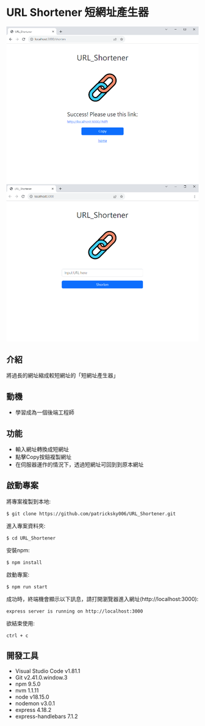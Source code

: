 # URL Shortener 短網址產生器
![image](https://github.com/patricksky006/URL_Shortener/blob/main/PrintScreen/Shorten_URL.png)
![image](https://github.com/patricksky006/URL_Shortener/blob/main/PrintScreen/index.png)
## 介紹

將過長的網址縮成較短網址的「短網址產生器」

## 動機
- 學習成為一個後端工程師

## 功能

- 輸入網址轉換成短網址
- 點擊Copy按鈕複製網址
- 在伺服器運作的情況下，透過短網址可回到到原本網址

## 啟動專案

將專案複製到本地:
```
$ git clone https://github.com/patricksky006/URL_Shortener.git
```
進入專案資料夾:
```
$ cd URL_Shortener
```
安裝npm:
```
$ npm install
```
啟動專案:
```
$ npm run start
```

成功時，終端機會顯示以下訊息，請打開瀏覽器進入網址(http://localhost:3000):
```
express server is running on http://localhost:3000
```

欲結束使用:
```
ctrl + c
```

## 開發工具

* Visual Studio Code v1.81.1
* Git v2.41.0.window.3
* npm 9.5.0
* nvm 1.1.11
* node v18.15.0
* nodemon v3.0.1
* express 4.18.2
* express-handlebars 7.1.2
